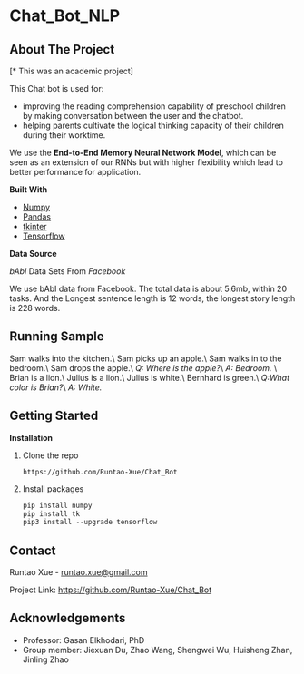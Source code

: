 # Chat_Bot_NLP
## About The Project

[\* This was an academic project]

This Chat bot is used for:
* improving the reading comprehension capability of preschool children by making conversation between the user and the chatbot.
* helping parents cultivate the logical thinking capacity of their children during their worktime.

We use the **End-to-End Memory Neural Network Model**, which can be seen as an extension of our RNNs but with higher flexibility which lead to better performance for application.

**Built With**

* [Numpy](https://numpy.org/)
* [Pandas](https://pandas.pydata.org/)
* [tkinter](https://docs.python.org/3/library/tkinter.html)
* [Tensorflow](https://github.com/tensorflow/tensorflow)

**Data Source**

 *bAbI* Data Sets From *Facebook*
 
 We use bAbI data from Facebook. The total data is about 5.6mb, within 20 tasks. And the Longest sentence length is 12 words, the longest story length is 228 words.

## Running Sample
Sam walks into the kitchen.\\
Sam picks up an apple.\\
Sam walks in to the bedroom.\\
Sam drops the apple.\\
*Q: Where is the apple?*\\
*A: Bedroom.*
\\
Brian is a lion.\\
Julius is a lion.\\
Julius is white.\\
Bernhard is green.\\
*Q:What color is Brian?*\\
*A: White.*

## Getting Started

**Installation** 

1. Clone the repo

   ```
   https://github.com/Runtao-Xue/Chat_Bot
   ```

2. Install packages

   ```python
   pip install numpy
   pip install tk
   pip3 install --upgrade tensorflow
   ```

## Contact

Runtao Xue - runtao.xue@gmail.com

Project Link: https://github.com/Runtao-Xue/Chat_Bot

## Acknowledgements

* Professor: Gasan Elkhodari, PhD
* Group member: Jiexuan Du, Zhao Wang, Shengwei Wu, Huisheng Zhan, Jinling Zhao

